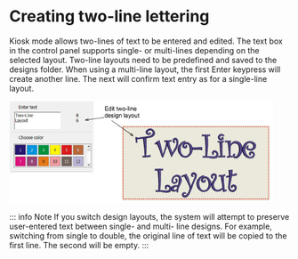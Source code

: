 # Creating two-line lettering

Kiosk mode allows two-lines of text to be entered and edited. The text box in the control panel supports single- or multi-lines depending on the selected layout. Two-line layouts need to be predefined and saved to the designs folder. When using a multi-line layout, the first Enter keypress will create another line. The next will confirm text entry as for a single-line layout.

![TwoLineText.png](assets/TwoLineText.png)

::: info Note
If you switch design layouts, the system will attempt to preserve user-entered text between single- and multi- line designs. For example, switching from single to double, the original line of text will be copied to the first line. The second will be empty.
:::
